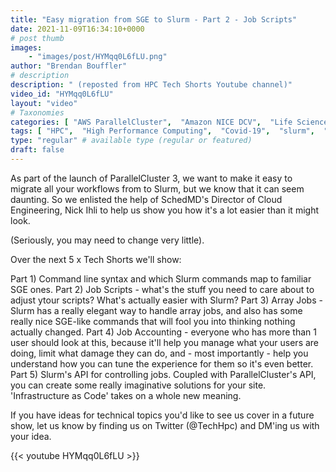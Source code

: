 ```yaml
---
title: "Easy migration from SGE to Slurm - Part 2 - Job Scripts"
date: 2021-11-09T16:34:10+0000
# post thumb
images:
    - "images/post/HYMqq0L6fLU.png"
author: "Brendan Bouffler"
# description
description: " (reposted from HPC Tech Shorts Youtube channel)"
video_id: "HYMqq0L6fLU"
layout: "video"
# Taxonomies
categories: [ "AWS ParallelCluster",  "Amazon NICE DCV",  "Life Sciences", ]
tags: [ "HPC",  "High Performance Computing",  "Covid-19",  "slurm",  "CPUs",  "sge",  "Schedulers",  "Storage",  "EC2",  "workflow",  "DCV",  "GPUs",  "Lustre",  "ParallelCluster",  "vizualization",  "virtualization",  "job scripts",  "techshorts", ]
type: "regular" # available type (regular or featured)
draft: false
---
```


As part of the launch of ParallelCluster 3, we want to make it easy to migrate all your workflows from to Slurm, but we know that it can seem daunting. So we enlisted the help of SchedMD's Director of Cloud Engineering, Nick Ihli to help us show you how it's a lot easier than it might look.

(Seriously, you may need to change very little).

Over the next 5 x Tech Shorts we'll show:

Part 1) Command line syntax and which Slurm commands map to  familiar SGE ones.
Part 2) Job Scripts - what's the stuff you need to care about to adjust ytour scripts? What's actually easier with Slurm?
Part 3) Array Jobs - Slurm has a really elegant way to handle array jobs, and also has some really nice SGE-like commands that will fool you into thinking nothing actually changed.
Part 4) Job Accounting - everyone who has more than 1 user should look at this, because it'll help you manage what your users are doing, limit what damage they can do, and - most importantly - help you understand how you can tune the experience for them so it's even better.
Part 5) Slurm's API for controlling jobs. Coupled with ParallelCluster's API, you can create some really imaginative solutions for your site. 'Infrastructure as Code' takes on a whole new meaning.

If you have ideas for technical topics you'd like to see us cover in a future show, let us know by finding us on Twitter (@TechHpc) and DM'ing us with your idea.

{{< youtube HYMqq0L6fLU >}}